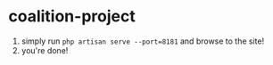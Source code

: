 # coalition-project


1. simply run `php artisan serve --port=8181` and browse to the site!
2. you're done!
